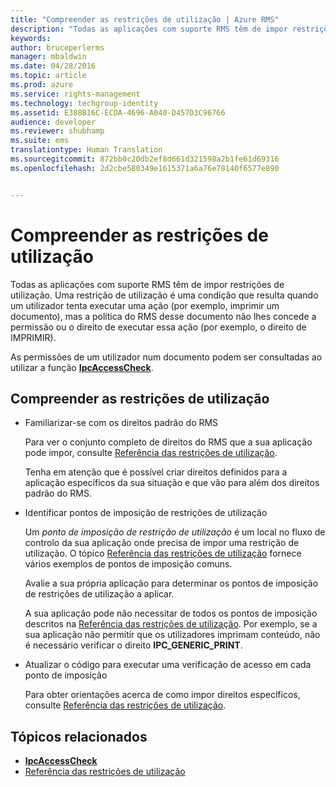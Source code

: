 ```yaml
---
title: "Compreender as restrições de utilização | Azure RMS"
description: "Todas as aplicações com suporte RMS têm de impor restrições de utilização."
keywords: 
author: bruceperlerms
manager: mbaldwin
ms.date: 04/28/2016
ms.topic: article
ms.prod: azure
ms.service: rights-management
ms.technology: techgroup-identity
ms.assetid: E388B16C-ECDA-4696-A040-D457D3C96766
audience: developer
ms.reviewer: shubhamp
ms.suite: ems
translationtype: Human Translation
ms.sourcegitcommit: 872bb0c20db2ef8d661d321598a2b1fe61d69316
ms.openlocfilehash: 2d2cbe580349e1615371a6a76e78140f6577e890


---
```


# Compreender as restrições de utilização

Todas as aplicações com suporte RMS têm de impor restrições de utilização. Uma restrição de utilização é uma condição que resulta quando um utilizador tenta executar uma ação (por exemplo, imprimir um documento), mas a política do RMS desse documento não lhes concede a permissão ou o direito de executar essa ação (por exemplo, o direito de IMPRIMIR).

As permissões de um utilizador num documento podem ser consultadas ao utilizar a função [**IpcAccessCheck**](/rights-management/sdk/2.1/api/win/functions#msipc_ipcaccesscheck).

## Compreender as restrições de utilização

-   Familiarizar-se com os direitos padrão do RMS

    Para ver o conjunto completo de direitos do RMS que a sua aplicação pode impor, consulte [Referência das restrições de utilização](usage-restriction-reference.md).

    Tenha em atenção que é possível criar direitos definidos para a aplicação específicos da sua situação e que vão para além dos direitos padrão do RMS.

-   Identificar pontos de imposição de restrições de utilização

    Um *ponto de imposição de restrição de utilização* é um local no fluxo de controlo da sua aplicação onde precisa de impor uma restrição de utilização. O tópico [Referência das restrições de utilização](usage-restriction-reference.md) fornece vários exemplos de pontos de imposição comuns.

    Avalie a sua própria aplicação para determinar os pontos de imposição de restrições de utilização a aplicar.

    A sua aplicação pode não necessitar de todos os pontos de imposição descritos na [Referência das restrições de utilização](usage-restriction-reference.md). Por exemplo, se a sua aplicação não permitir que os utilizadores imprimam conteúdo, não é necessário verificar o direito **IPC\_GENERIC\_PRINT**.

-   Atualizar o código para executar uma verificação de acesso em cada ponto de imposição

    Para obter orientações acerca de como impor direitos específicos, consulte [Referência das restrições de utilização](usage-restriction-reference.md).

## Tópicos relacionados

* [**IpcAccessCheck**](/rights-management/sdk/2.1/api/win/functions#msipc_ipcaccesscheck)
* [Referência das restrições de utilização](usage-restriction-reference.md)
 

 



<!--HONumber=Jun16_HO4-->


